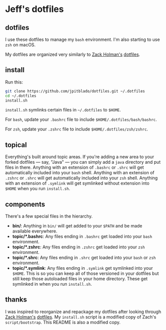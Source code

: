 # Jeff's dotfiles

## dotfiles

I use these dotfiles to manage my `bash` environment.
I'm also starting to use `zsh` on macOS.

My dotfiles are organized very similarly to 
[Zack Holman's](https://github.com/holman)
[dotfiles](https://github.com/holman/dotfiles).

## install

Run this:

```sh
git clone https://github.com/jpitblado/dotfiles.git ~/.dotfiles
cd ~/.dotfiles
install.sh
```

`install.sh` symlinks certain files in `~/.dotfiles` to `$HOME`.

For `bash`, update your `.bashrc` file to include
`$HOME/.dotfiles/bash/bashrc`.

For `zsh`, update your `.zshrc` file to include
`$HOME/.dotfiles/zsh/zshrc`.

## topical

Everything's built around topic areas. If you're adding a new area to your
forked dotfiles — say, "Java" — you can simply add a `java` directory and put
files in there.
Anything with an extension of `.bashrc` or `.shrc` will get automatically
included into your `bash` shell.
Anything with an extension of `.zshrc` or `.shrc` will get automatically
included into your `zsh` shell. 
Anything with an extension of `.symlink` will get symlinked without
extension into `$HOME` when you run `install.sh`.

## components

There's a few special files in the hierarchy.

- **bin/**: Anything in `bin/` will get added to your `$PATH` and be made
  available everywhere.
- **topic/\*.bashrc**: Any files ending in `.bashrc` get loaded into your
  `bash` environment.
- **topic/\*.zshrc**: Any files ending in `.zshrc` get loaded into your
  `zsh` environment.
- **topic/\*.shrc**: Any files ending in `.shrc` get loaded into your
  `bash` or `zsh` environment.
- **topic/\*.symlink**: Any files ending in `.symlink` get symlinked into
  your `$HOME`. This is so you can keep all of those versioned in your dotfiles
  but still keep those autoloaded files in your home directory. These get
  symlinked in when you run `install.sh`.

## thanks

I was inspired to reorganize and repackage my dotfiles after looking through
[Zack Holman's](https://github.com/holman)
[dotfiles](https://github.com/holman/dotfiles).
My `install.sh` script is a modified copy of Zach's `script/bootstrap`.
This README is also a modified copy.
